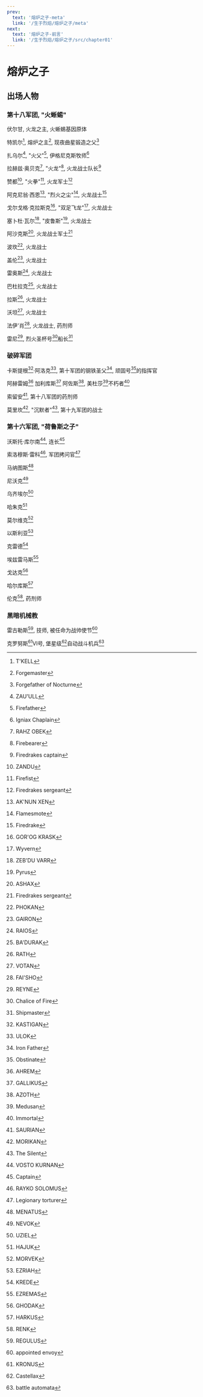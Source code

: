 ```yaml
---
prev:
  text: '熔炉之子-meta'
  link: '/生于烈焰/熔炉之子/meta'
next:
  text: '熔炉之子-前言'
  link: '/生于烈焰/熔炉之子/src/chapter01'
---
```


# 熔炉之子

## 出场人物

### 第十八军团, "火蜥蜴"

伏尔甘, 火龙之主, 火蜥蜴基因原体

特凯尔[^1], 熔炉之主[^2], 现夜曲星锻造之父[^3]

扎乌尔[^4], "火父"[^5], 伊格尼克斯牧师[^6]

拉赫兹·奥贝克[^7], "火龙"[^8], 火龙战士队长[^9]

赞都[^10], "火拳"[^11], 火龙军士[^12]

阿克尼翁·西恩[^13], "烈火之尘"[^14], 火龙战士[^15]

戈尔戈格·克拉斯克[^16], "双足飞龙"[^17], 火龙战士

塞卜杜·瓦尔[^18], "皮鲁斯"[^19], 火龙战士

阿沙克斯[^20], 火龙战士军士[^21]

波坎[^22], 火龙战士

盖伦[^23], 火龙战士

雷奥斯[^24], 火龙战士

巴杜拉克[^25], 火龙战士

拉斯[^26], 火龙战士

沃坦[^27], 火龙战士

法伊'肖[^28], 火龙战士, 药剂师

雷尼[^29], 烈火圣杯号[^30]船长[^31]

### 破碎军团

卡斯提根[^32]·阿洛克[^33], 第十军团的钢铁圣父[^34], 顽固号[^35]的指挥官

阿赫雷姆[^36] 加利库斯[^37] 阿佐斯[^38], 美杜莎[^39]不朽者[^40]

索留安[^41], 第十八军团的药剂师

莫里坎[^42], "沉默者"[^43], 第十九军团的战士

### 第十六军团, "荷鲁斯之子"

沃斯托·库尔南[^44], 连长[^45]

索洛穆斯·雷科[^46], 军团拷问官[^47]

马纳图斯[^48]

尼沃克[^49]

乌齐埃尔[^50]

哈朱克[^51]

莫尔维克[^52]

以斯利亚[^53]

克雷德[^54]

埃兹雷马斯[^55]

戈达克[^56]

哈尔库斯[^57]

伦克[^58], 药剂师

### 黑暗机械教

雷古勒斯[^59], 技师, 被任命为战帅使节[^60]

克罗努斯[^61]VI号, 堡星级[^62]自动战斗机兵[^63]

[^1]: T'KELL

[^2]: Forgemaster

[^3]: Forgefather of Nocturne

[^4]: ZAU'ULL

[^5]: Firefather

[^6]: Igniax Chaplain

[^7]: RAHZ OBEK

[^8]: Firebearer

[^9]: Firedrakes captain

[^10]: ZANDU

[^11]: Firefist

[^12]: Firedrakes sergeant

[^13]: AK'NUN XEN

[^14]: Flamesmote

[^15]: Firedrake

[^16]: GOR'OG KRASK

[^17]: Wyvern

[^18]: ZEB'DU VARR

[^19]: Pyrus

[^20]: ASHAX

[^21]: Firedrakes sergeant

[^22]: PHOKAN

[^23]: GAIRON

[^24]: RAIOS

[^25]: BA'DURAK

[^26]: RATH

[^27]: VOTAN

[^28]: FAI'SHO

[^29]: REYNE

[^30]: Chalice of Fire

[^31]: Shipmaster

[^32]: KASTIGAN

[^33]: ULOK

[^34]: Iron Father

[^35]: Obstinate

[^36]: AHREM

[^37]: GALLIKUS

[^38]: AZOTH

[^39]: Medusan

[^40]: Immortal

[^41]: SAURIAN

[^42]: MORIKAN

[^43]: The Silent

[^44]: VOSTO KURNAN

[^45]: Captain

[^46]: RAYKO SOLOMUS

[^47]: Legionary torturer

[^48]: MENATUS

[^49]: NEVOK

[^50]: UZIEL

[^51]: HAJUK

[^52]: MORVEK

[^53]: EZRIAH

[^54]: KREDE

[^55]: EZREMAS

[^56]: GHODAK

[^57]: HARKUS

[^58]: RENK

[^59]: REGULUS

[^60]: appointed envoy

[^61]: KRONUS

[^62]: Castellax

[^63]: battle automata

